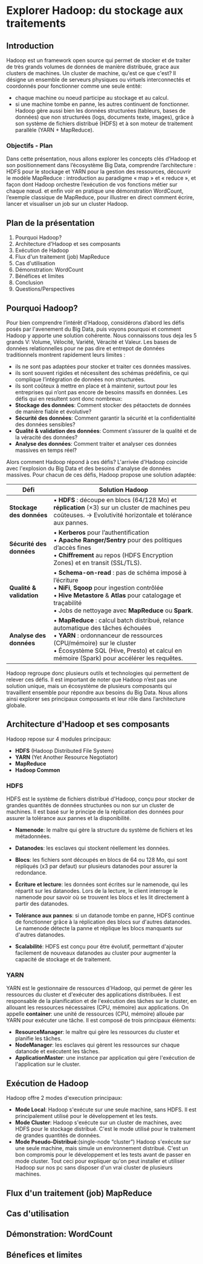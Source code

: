 # Explorer Hadoop: du stockage aux traitements
## Introduction
Hadoop est un framework open source qui permet de stocker et de traiter de très grands volumes de données de manière distribuée, grace aux clusters de machines.
Un cluster de machine, qu'est ce que c'est? Il désigne un ensemble de serveurs physiques ou virtuels interconnectés et coordonnés pour fonctionner comme une seule entité: 
- chaque machine ou noeud participe au stockage et au calcul.
- si une machine tombe en panne, les autres continuent de fonctionner.
Hadoop gère aussi bien les données structurées (tableurs, bases de données) que non structurées (logs, documents texte, images), 
grâce à son système de fichiers distribué (HDFS) et à son moteur de traitement parallèle (YARN + MapReduce).
### Objectifs - Plan
Dans cette présentation, nous allons  explorer les concepts clés d’Hadoop et son positionnement dans l’écosystème Big Data,
comprendre l’architecture : HDFS pour le stockage et YARN pour la gestion des ressources, 
découvrir le modèle MapReduce : introduction au paradigme « map » et « reduce », et façon dont Hadoop orchestre l’exécution de vos fonctions métier sur chaque nœud.
et enfin voir en pratique une démonstration WordCount, l’exemple classique de MapReduce, pour illustrer en direct comment écrire, lancer et visualiser un job sur un cluster Hadoop.

## Plan de la présentation
1. Pourquoi Hadoop?
2. Architecture d'Hadoop et ses composants
3. Exécution de Hadoop
4. Flux d'un traitement (job) MapReduce
5. Cas d'utilisation
6. Démonstration: WordCount
7. Bénéfices et limites
8. Conclusion
9. Questions/Perspectives

## Pourquoi Hadoop?
Pour bien comprendre l’intérêt d’Hadoop, considérons d’abord les défis posés par l'avenement du Big Data, puis voyons pourquoi et comment Hadoop y apporte une solution cohérente.
Nous connaissons tous deja les 5 grands V: Volume, Vélocité, Variété, Véracité et Valeur.
Les bases de données relationnelles pour ne pas dire et entrepot de données traditionnels montrent rapidement leurs limites : 
- ils ne sont pas adaptées pour stocker et traiter ces données massives.
- ils sont souvent rigides et nécessitent des schémas prédéfinis, ce qui complique l’intégration de données non structurées.
- ils sont coûteux à mettre en place et à maintenir, surtout pour les entreprises qui n’ont pas encore de besoins massifs en données.
Les défis qui en resultent sont donc nombreux:
- **Stockage des données**: Comment stocker des pétaoctets de données de manière fiable et évolutive?
- **Sécurité des données**: Comment garantir la sécurité et la confidentialité des données sensibles?
- **Qualité & validation des données**:  Comment s’assurer de la qualité et de la véracité des données?
- **Analyse des données**: Comment traiter et analyser ces données massives en temps réel?

Alors comment Hadoop répond à ces défis?
L'arrivée d'Hadoop coincide avec l'explosion du Big Data et des besoins d'analyse de données massives.
Pour chacun de ces défis, Hadoop propose une solution adaptée:

| Défi                     | Solution Hadoop                                                                                                                                                                                                                                        |
|--------------------------|--------------------------------------------------------------------------------------------------------------------------------------------------------------------------------------------------------------------------------------------------------|
| **Stockage des données** | • **HDFS** : découpe en blocs (64/128 Mo) et **réplication** (×3) sur un cluster de machines peu coûteuses. → Evolutivité horizontale et tolérance aux pannes.                                                                                         |
| **Sécurité des données** | • **Kerberos** pour l’authentification<br>• **Apache Ranger/Sentry** pour des politiques d’accès fines<br>• **Chiffrement** au repos (HDFS Encryption Zones) et en transit (SSL/TLS).                                                                  |
| **Qualité & validation** | • **Schema-on-read** : pas de schéma imposé à l’écriture<br>• **NiFi**, **Sqoop** pour ingestion contrôlée<br>• **Hive Metastore** & **Atlas** pour catalogage et traçabilité<br>• Jobs de nettoyage avec **MapReduce** ou **Spark**.                  |
| **Analyse des données**  | • **MapReduce** : calcul batch distribué, relance automatique des tâches échouées<br>• **YARN** : ordonnanceur de ressources (CPU/mémoire) sur le cluster<br>• Écosystème SQL (Hive, Presto) et calcul en mémoire (Spark) pour accélérer les requêtes. |

Hadoop regroupe donc plusieurs outils et technologies qui permettent de relever ces défis.
Il est important de noter que Hadoop n’est pas une solution unique, mais un écosystème de plusieurs composants qui travaillent ensemble pour répondre aux besoins du Big Data.
Nous allons ainsi explorer ses principaux composants et leur rôle dans l’architecture globale.

## Architecture d'Hadoop et ses composants
Hadoop repose sur 4 modules principaux:
- **HDFS** (Hadoop Distributed File System)
- **YARN** (Yet Another Resource Negotiator)
- **MapReduce**
- **Hadoop Common**
### HDFS
HDFS est le système de fichiers distribué d'Hadoop, conçu pour stocker de grandes quantités de données structurées ou non sur un cluster de machines.
Il est basé sur le principe de la réplication des données pour assurer la tolérance aux pannes et la disponibilité.
- **Namenode**: le maître qui gère la structure du système de fichiers et les métadonnées.
- **Datanodes**: les esclaves qui stockent réellement les données.
- **Blocs**: les fichiers sont découpés en blocs de 64 ou 128 Mo, qui sont répliqués (x3 par defaut) sur plusieurs datanodes pour assurer la redondance.

- **Écriture et lecture**: les données sont écrites sur le namenode, qui les répartit sur les datanodes. Lors de la lecture, le client interroge le namenode pour savoir où se trouvent les blocs et les lit directement à partir des datanodes.
- **Tolérance aux pannes**: si un datanode tombe en panne, HDFS continue de fonctionner grâce à la réplication des blocs sur d'autres datanodes. Le namenode détecte la panne et réplique les blocs manquants sur d'autres datanodes.
- **Scalabilité**: HDFS est conçu pour être évolutif, permettant d'ajouter facilement de nouveaux datanodes au cluster pour augmenter la capacité de stockage et de traitement.

### YARN
YARN est le gestionnaire de ressources d'Hadoop, qui permet de gérer les ressources du cluster et d'exécuter des applications distribuées.
Il est responsable de la planification et de l'exécution des tâches sur le cluster, en allouant les ressources nécessaires (CPU, mémoire) aux applications.
On appelle **container**: une unité de ressources (CPU, mémoire) allouée par YARN pour exécuter une tâche.
Il est composé de trois principaux éléments:
- **ResourceManager**: le maître qui gère les ressources du cluster et planifie les tâches.
- **NodeManager**: les esclaves qui gèrent les ressources sur chaque datanode et exécutent les tâches.
- **ApplicationMaster**: une instance par application qui gère l'exécution de l'application sur le cluster.

## Exécution de Hadoop
Hadoop offre 2 modes d'execution principaux:
- **Mode Local**: Hadoop s'exécute sur une seule machine, sans HDFS. Il est principalement utilisé pour le développement et les tests.
- **Mode Cluster**: Hadoop s'exécute sur un cluster de machines, avec HDFS pour le stockage distribué. C'est le mode utilisé pour le traitement de grandes quantités de données.
- **Mode Pseudo-Distribué**:(single-node “cluster”) Hadoop s'exécute sur une seule machine, mais simule un environnement distribué. C'est un bon compromis pour le développement et les tests avant de passer en mode cluster.
  Tout ceci pour expliquer qu'on peut installer et utiliser Hadoop sur nos pc sans disposer d'un vrai cluster de plusieurs machines.

## Flux d'un traitement (job) MapReduce

## Cas d'utilisation

## Démonstration: WordCount

## Bénefices et limites